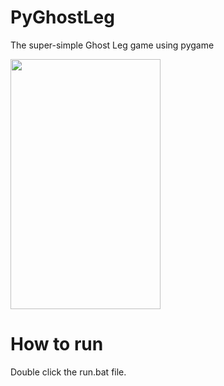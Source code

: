 # PyGhostLeg
The super-simple Ghost Leg game using pygame

<img src="https://user-images.githubusercontent.com/12048992/145680250-f3a019bf-dd25-4bdd-a4a3-fe4d1e218bcd.png" width="240" height="400">

# How to run
Double click the run.bat file.